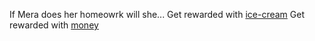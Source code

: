 If Mera does her homeowrk will she...
Get rewarded with [ice-cream](ice-cream.md)
Get rewarded with [money](money.md) 
